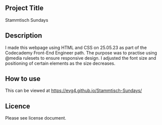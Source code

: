 ## Project Title
Stammtisch Sundays
## Description
I made this webpage using HTML and CSS on 25.05.23 as part of the Codecademy Front-End Engineer path. The purpose was to practise using @media rulesets to ensure responsive design. I adjusted the font size and positioning of certain elements as the size decreases.
## How to use
This can be viewed at https://evg4.github.io/Stammtisch-Sundays/
## Licence
Please see license document.

